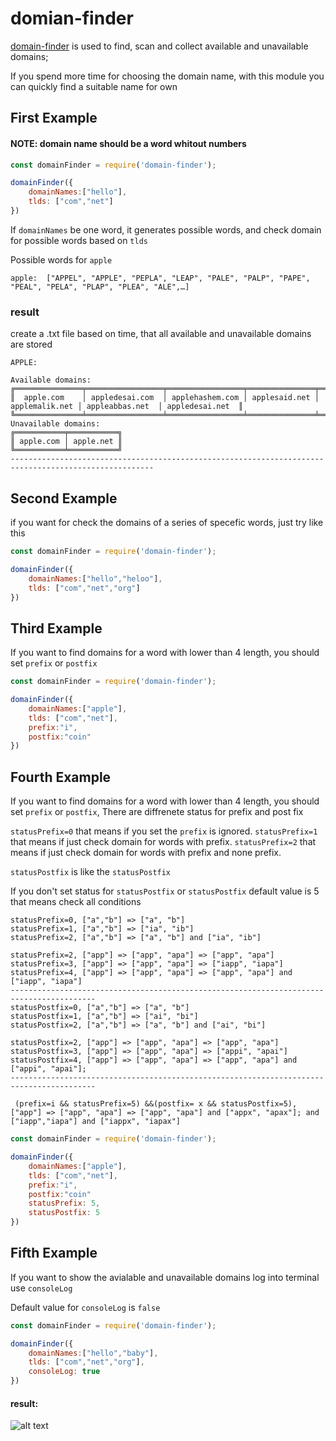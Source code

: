 # domian-finder

[domain-finder](https://github.com/mohammadyaser/domian-finder) is used to find, scan and collect available and unavailable domains;

If you spend more time for choosing the domain name, with this module you can quickly find a suitable name for own

## First Example ##

#### NOTE: domain name should be a word whitout numbers

```javascript
const domainFinder = require('domain-finder');

domainFinder({
    domainNames:["hello"],
    tlds: ["com","net"]
})
```

If `domainNames` be one word, it generates possible words, and check domain for possible words based on `tlds`

Possible words for `apple`
```
apple:  ["APPEL", "APPLE", "PEPLA", "LEAP", "PALE", "PALP", "PAPE", "PEAL", "PELA", "PLAP", "PLEA", "ALE",…]
```
### result ####
create a .txt file based on time, that all available and unavailable domains are stored

```
APPLE:

Available domains:
╔═══════════════╤═════════════════╤═════════════════╤═══════════════╤════════════════╤═════════════════╤═════════════════╗
║  apple.com    │ appledesai.com  │ applehashem.com │ applesaid.net │ applemalik.net │ appleabbas.net  │ appledesai.net  ║
╚═══════════════╧═════════════════╧═════════════════╧═══════════════╧════════════════╧═════════════════╧═════════════════╝
Unavailable domains:
╔═══════════╤═══════════╗
║ apple.com │ apple.net ║
╚═══════════╧═══════════╝
------------------------------------------------------------------------------------------------------
````

## Second Example ##

if you want for check the domains of a series of specefic words, just try like this

```javascript
const domainFinder = require('domain-finder');

domainFinder({
    domainNames:["hello","heloo"],
    tlds: ["com","net","org"]
})

```
## Third Example ##
If you want to find domains for a word with lower than 4 length, you should set `prefix` or `postfix`

```javascript
const domainFinder = require('domain-finder');

domainFinder({
    domainNames:["apple"],
    tlds: ["com","net"],
    prefix:"i",
    postfix:"coin"
})
```
## Fourth Example ##
If you want to find domains for a word with lower than 4 length, you should set `prefix` or `postfix`,
There are diffrenete status for prefix and post fix

`statusPrefix=0` that means if you set the `prefix` is ignored.
`statusPrefix=1` that means if just check domain for words with prefix.
`statusPrefix=2` that means if just check domain for words with prefix and none prefix.

`statusPostfix` is like the `statusPostfix`


If you don't set status for `statusPostfix` or `statusPostfix` default value is 5 that means check all conditions


```
statusPrefix=0, ["a","b"] => ["a", "b"]
statusPrefix=1, ["a","b"] => ["ia", "ib"]
statusPrefix=2, ["a","b"] => ["a", "b"] and ["ia", "ib"] 

statusPrefix=2, ["app"] => ["app", "apa"] => ["app", "apa"] 
statusPrefix=3, ["app"] => ["app", "apa"] => ["iapp", "iapa"] 
statusPrefix=4, ["app"] => ["app", "apa"] => ["app", "apa"] and ["iapp", "iapa"] 
-----------------------------------------------------------------------------------------
statusPostfix=0, ["a","b"] => ["a", "b"]
statusPostfix=1, ["a","b"] => ["ai", "bi"]
statusPostfix=2, ["a","b"] => ["a", "b"] and ["ai", "bi"] 

statusPostfix=2, ["app"] => ["app", "apa"] => ["app", "apa"] 
statusPostfix=3, ["app"] => ["app", "apa"] => ["appi", "apai"] 
statusPostfix=4, ["app"] => ["app", "apa"] => ["app", "apa"] and ["appi", "apai"];
-----------------------------------------------------------------------------------------

 (prefix=i && statusPrefix=5) &&(postfix= x && statusPostfix=5), 
["app"] => ["app", "apa"] => ["app", "apa"] and ["appx", "apax"]; and ["iapp","iapa"] and ["iappx", "iapax"]
```


```javascript
const domainFinder = require('domain-finder');

domainFinder({
    domainNames:["apple"],
    tlds: ["com","net"],
    prefix:"i",
    postfix:"coin"
    statusPrefix: 5,
    statusPostfix: 5
})
```

## Fifth Example ##

If you want to show the avialable and unavailable domains log into terminal use `consoleLog`

Default value for `consoleLog` is `false`
```javascript
const domainFinder = require('domain-finder');

domainFinder({
    domainNames:["hello","baby"],
    tlds: ["com","net","org"],
    consoleLog: true
})
```

#### result: ####

![alt text](https://github.com/mohammadyaser/domian-finder/blob/master/assets/result.png)




